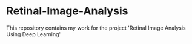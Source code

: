 # Retinal-Image-Analysis
This repository contains my work for the project 'Retinal Image Analysis Using Deep Learning'
